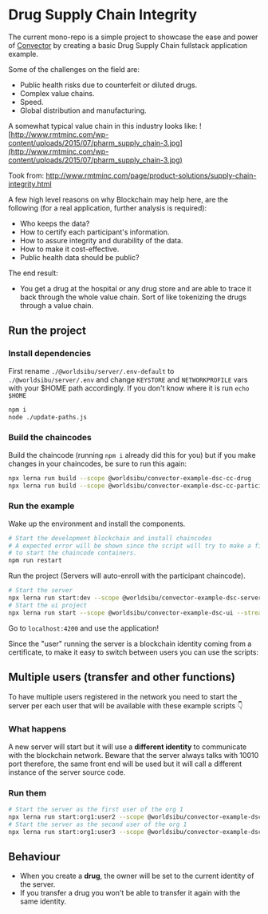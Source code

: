 # Drug Supply Chain Integrity

The current mono-repo is a simple project to showcase the ease and power of [Convector](https://worldsibu.tech/convector) by creating a basic Drug Supply Chain fullstack application example.

Some of the challenges on the field are:

* Public health risks due to counterfeit or diluted drugs.
* Complex value chains.
* Speed.
* Global distribution and manufacturing.

A somewhat typical value chain in this industry looks like:
![http://www.rmtminc.com/wp-content/uploads/2015/07/pharm_supply_chain-3.jpg](http://www.rmtminc.com/wp-content/uploads/2015/07/pharm_supply_chain-3.jpg)

Took from: http://www.rmtminc.com/page/product-solutions/supply-chain-integrity.html

A few high level reasons on why Blockchain may help here, are the following (for a real application, further analysis is required):

* Who keeps the data?
* How to certify each participant's information.
* How to assure integrity and durability of the data.
* How to make it cost-effective.
* Public health data should be public?

The end result:

* You get a drug at the hospital or any drug store and are able to trace it back through the whole value chain. Sort of like tokenizing the drugs through a value chain.

## Run the project

### Install dependencies

First rename `./@worldsibu/server/.env-default` to `./@worldsibu/server/.env` and change `KEYSTORE` and `NETWORKPROFILE` vars with your $HOME path accordingly. If you don't know where it is run `echo $HOME`

```bash
npm i
node ./update-paths.js
```

### Build the chaincodes

Build the chaincode (running `npm i` already did this for you) but if you make changes in your chaincodes, be sure to run this again:

```bash
npx lerna run build --scope @worldsibu/convector-example-dsc-cc-drug
npx lerna run build --scope @worldsibu/convector-example-dsc-cc-participant
```

### Run the example

Wake up the environment and install the components.

```bash
# Start the development blockchain and install chaincodes
# A expected error will be shown since the script will try to make a first call
# to start the chaincode containers.
npm run restart
```

Run the project (Servers will auto-enroll with the participant chaincode).

```bash
# Start the server
npx lerna run start:dev --scope @worldsibu/convector-example-dsc-server --stream
# Start the ui project
npx lerna run start --scope @worldsibu/convector-example-dsc-ui --stream
```

Go to `localhost:4200` and use the application!

Since the "user" running the server is a blockchain identity coming from a certificate, to make it easy to switch between users you can use the scripts:

## Multiple users (transfer and other functions)

To have multiple users registered in the network you need to start the server per each user that will be available with these example scripts 👇

### What happens

A new server will start but it will use a **different identity** to communicate with the blockchain network. Beware that the server always talks with 10010 port therefore, the same front end will be used but it will call a different instance of the server source code. 

### Run them

```bash
# Start the server as the first user of the org 1
npx lerna run start:org1:user2 --scope @worldsibu/convector-example-dsc-server --stream
# Start the server as the second user of the org 1
npx lerna run start:org1:user3 --scope @worldsibu/convector-example-dsc-server --stream
```

## Behaviour

* When you create a **drug**, the owner will be set to the current identity of the server.
* If you transfer a drug you won't be able to transfer it again with the same identity.
